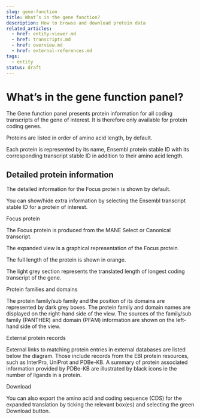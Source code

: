 ```yaml
---
slug: gene-function
title: What’s in the gene function?
description: How to browse and download protein data
related_articles:
  - href: entity-viewer.md
  - href: transcripts.md
  - href: overview.md
  - href: external-references.md
tags:
  - entity
status: draft
---
```


# What’s in the gene function panel?

The Gene function panel presents protein information for all coding transcripts of the gene of interest. It is therefore only available for protein coding genes.

Proteins are listed in order of amino acid length, by default.  

Each protein is represented by its name, Ensembl protein stable ID with its corresponding transcript stable ID in addition to their amino acid length.


## Detailed protein information

The detailed information for the Focus protein is shown by default.

You can show/hide extra information by selecting the Ensembl transcript stable ID for a protein of interest. 


Focus protein

The Focus protein is produced from the MANE Select or Canonical transcript.

The expanded view is a graphical representation of the Focus protein.

The full length of the protein is shown in orange. 

The light grey section represents the translated length of longest coding transcript of the gene. 


Protein families and domains

The protein family/sub family and the position of its domains are represented by dark grey boxes. The protein family and domain names are displayed on the right-hand side of the view. The sources of the family/sub family (PANTHER) and domain (PFAM) information are shown on the left-hand side of the view.


External protein records

External links to matching protein entries in external databases are listed below the diagram. Those include records from the EBI protein resources, such as InterPro, UniProt and PDBe-KB. A summary of protein associated information provided by PDBe-KB are illustrated by black icons ie the number of ligands in a protein.


Download

You can also export the amino acid and coding sequence (CDS) for the expanded translation by ticking the relevant box(es) and selecting the green Download button.
